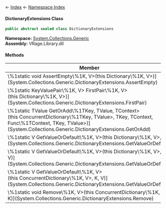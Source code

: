 ← [Index](Api-Index) ← [Namespace Index](Namespace-Index)

#### DictionaryExtensions Class

```csharp
public abstract sealed class DictionaryExtensions
```

**Namespace:** [System.Collections.Generic](System.Collections.Generic)  
**Assembly:** VRage.Library.dll

#### Methods

|Member|Description|
|---|---|
|\\%1static void AssertEmpty\\%1K, V>(this Dictionary\\%1K, V>)](System.Collections.Generic.DictionaryExtensions.AssertEmpty)||
|\\%1static KeyValuePair\\%1K, V> FirstPair\\%1K, V>(this Dictionary\\%1K, V>)](System.Collections.Generic.DictionaryExtensions.FirstPair)||
|\\%1static TValue GetOrAdd\\%1TKey, TValue, TContext>(this ConcurrentDictionary\\%1TKey, TValue>, TKey, TContext, Func\\%1TContext, TKey, TValue>)](System.Collections.Generic.DictionaryExtensions.GetOrAdd)||
|\\%1static V GetValueOrDefault\\%1K, V>(this Dictionary\\%1K, V>, K)](System.Collections.Generic.DictionaryExtensions.GetValueOrDefault)||
|\\%1static V GetValueOrDefault\\%1K, V>(this Dictionary\\%1K, V>, K, V)](System.Collections.Generic.DictionaryExtensions.GetValueOrDefault)||
|\\%1static V GetValueOrDefault\\%1K, V>(this ConcurrentDictionary\\%1K, V>, K, V)](System.Collections.Generic.DictionaryExtensions.GetValueOrDefault)||
|\\%1static void Remove\\%1K, V>(this ConcurrentDictionary\\%1K, V>, K)](System.Collections.Generic.DictionaryExtensions.Remove)||

